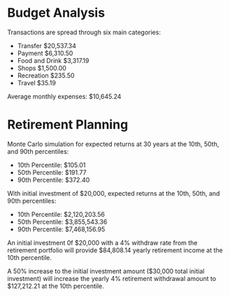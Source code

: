 # Budget Analysis

Transactions are spread through six main categories:
 * Transfer        $20,537.34
 * Payment         $6,310.50
 * Food and Drink  $3,317.19
 * Shops           $1,500.00
 * Recreation      $235.50
 * Travel          $35.19

Average monthly expenses: $10,645.24

# Retirement Planning

Monte Carlo simulation for expected returns at 30 years at the 10th, 50th, and 90th percentiles:
 * 10th Percentile:  $105.01
 * 50th Percentile:  $191.77
 * 90th Percentile:  $372.40
 
With initial investment of $20,000, expected returns at the 10th, 50th, and 90th percentiles:
 * 10th Percentile:  $2,120,203.56
 * 50th Percentile:  $3,855,543.36
 * 90th Percentile:  $7,468,156.95
 
An initial investment 0f $20,000 with a 4% withdraw rate from the retirement portfolio will provide $84,808.14 yearly retirement income at the 10th percentile.

A 50% increase to the initial investment amount ($30,000 total initial investment) will increase the yearly 4% retirement withdrawal amount to $127,212.21 at the 10th percentile.
